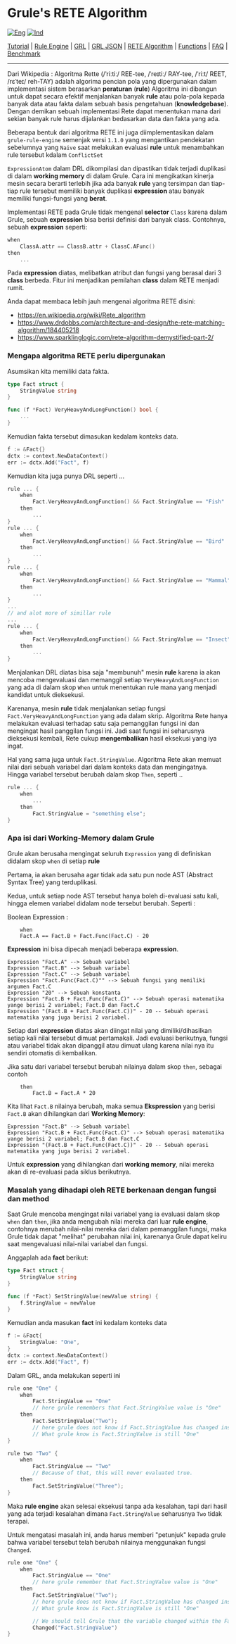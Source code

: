 # Grule's RETE Algorithm

[![Eng](https://github.com/gosquared/flags/blob/master/flags/flags/flat/24/United-Kingdom.png?raw=true)](RETE_en.md)
[![Ind](https://github.com/gosquared/flags/blob/master/flags/flags/flat/24/Indonesia.png?raw=true)](RETE_id.md)

[Tutorial](Tutorial_id.md) | [Rule Engine](RuleEngine_id.md) | [GRL](GRL_id.md) | [GRL JSON](GRL_JSON_id.md) | [RETE Algorithm](RETE_id.md) | [Functions](Function_id.md) | [FAQ](FAQ_id.md) | [Benchmark](Benchmarking_id.md)

---

Dari Wikipedia : Algoritma Rette (/ˈriːtiː/ REE-tee, /ˈreɪtiː/ RAY-tee, /ˈriːt/ REET, /rɛˈteɪ/ reh-TAY) adalah algorima pencian pola yang dipergunakan dalam implementasi sistem berasarkan __peraturan__ (__rule__)
Algoritma ini dibangun untuk dapat secara efektif menjalankan banyak __rule__ atau pola-pola kepada banyak data atau fakta dalam sebuah basis pengetahuan (__knowledgebase__).
Dengan demikan sebuah implementasi Rete dapat menentukan mana dari sekian banyak rule harus dijalankan bedasarkan
data dan fakta yang ada.

Beberapa bentuk dari algoritma RETE ini juga diimplementasikan dalam `grule-rule-engine` semenjak versi `1.1.0`
yang mengantikan pendekatan sebelumnya yang `Naive` saat melakukan evaluasi __rule__ untuk menambahkan rule tersebut kdalam
`ConflictSet`

`ExpressionAtom` dalam DRL dikompilasi dan dipastikan tidak terjadi duplikasi di dalam __working memory__ di dalam Grule. 
Cara ini mengikatkan kinerja mesin secara berarti terlebih jika ada banyak __rule__ yang tersimpan dan tiap-tiap rule tersebut
memiliki banyak duplikasi __expression__ atau banyak memiliki fungsi-fungsi yang __berat__.

Implementasi RETE pada Grule tidak mengenal __selector__ `Class` karena dalam Grule, sebuah __expression__ bisa 
berisi definisi dari banyak class. Contohnya, sebuah __expression__ seperti:

```.go
when
    ClassA.attr == ClassB.attr + ClassC.AFunc()
then
    ...
```

Pada __expression__ diatas, melibatkan atribut dan fungsi yang berasal dari 3 __class__ berbeda.
Fitur ini menjadikan pemilahan __class__ dalam RETE menjadi rumit.

Anda dapat membaca lebih jauh mengenai algoritma RETE disini:

* https://en.wikipedia.org/wiki/Rete_algorithm
* https://www.drdobbs.com/architecture-and-design/the-rete-matching-algorithm/184405218
* https://www.sparklinglogic.com/rete-algorithm-demystified-part-2/ 

### Mengapa algoritma RETE perlu dipergunakan

Asumsikan kita memiliki data fakta.

```go
type Fact struct {
    StringValue string
}

func (f *Fact) VeryHeavyAndLongFunction() bool {
    ...
}
```

Kemudian  fakta tersebut dimasukan kedalam konteks data.

```go
f := &Fact{}
dctx := context.NewDataContext()
err := dctx.Add("Fact", f)
```

Kemudian kita juga punya DRL seperti ...

```go
rule ... {
    when
        Fact.VeryHeavyAndLongFunction() && Fact.StringValue == "Fish"
    then
        ...
}
rule ... {
    when
        Fact.VeryHeavyAndLongFunction() && Fact.StringValue == "Bird"
    then
        ...
}
rule ... {
    when
        Fact.VeryHeavyAndLongFunction() && Fact.StringValue == "Mammal"
    then
        ...
}
...
// and alot more of simillar rule
...
rule ... {
    when
        Fact.VeryHeavyAndLongFunction() && Fact.StringValue == "Insect"
    then
        ...
}
```

Menjalankan DRL diatas bisa saja "membunuh" mesin __rule__ karena ia akan mencoba 
mengevaluasi dan memanggil setiap `VeryHeavyAndLongFunction` yang ada di dalam skop `When`
untuk menentukan rule mana yang menjadi kandidat untuk dieksekusi. 

Karenanya, mesin __rule__ tidak menjalankan setiap fungsi `Fact.VeryHeavyAndLongFunction` yang ada
dalam skrip. Algoritma Rete hanya melakukan evaluasi terhadap satu saja pemanggilan fungsi ini dan mengingat
hasil panggilan fungsi ini. Jadi saat fungsi ini seharusnya dieksekusi kembali, Rete cukup __mengembalikan__ hasil
eksekusi yang iya ingat.

Hal yang sama juga untuk `Fact.StringValue`. Algoritma Rete akan memuat nilai dari sebuah variabel dari dalam konteks
data dan mengingatnya. Hingga variabel tersebut berubah dalam skop `Then`, seperti ..

```go
rule ... {
    when
        ...
    then
        Fact.StringValue = "something else";
}
```

### Apa isi dari Working-Memory dalam Grule

Grule akan berusaha mengingat seluruh `Expression` yang di definiskan didalam skop `when` di setiap __rule__ 

Pertama, ia akan berusaha agar tidak ada satu pun node AST (Abstract Syntax Tree) yang terduplikasi. 

Kedua, untuk setiap node AST tersebut hanya boleh di-evaluasi satu kali, hingga elemen variabel didalam node tersebut
berubah. Seperti :

Boolean Expression :

```text
    when
    Fact.A == Fact.B + Fact.Func(Fact.C) - 20
```

__Expression__ ini bisa dipecah menjadi beberapa __expression__.

```text
Expression "Fact.A" --> Sebuah variabel
Expression "Fact.B" --> Sebuah variabel
Expression "Fact.C" --> Sebuah variabel
Expression "Fact.Func(Fact.C)"" --> Sebuah fungsi yang memiliki argumen Fact.C
Expression "20" --> Sebuah konstanta
Expression "Fact.B + Fact.Func(Fact.C)" --> Sebuah operasi matematika yange berisi 2 variabel; Fact.B dan Fact.C
Expression "(Fact.B + Fact.Func(Fact.C))" - 20 -- Sebuah operasi matematika yang juga berisi 2 variabel.
```

Setiap dari __expression__ diatas akan diingat nilai yang dimiliki/dihasilkan setiap 
kali nilai tersebut dimuat pertamakali. Jadi evaluasi berikutnya, fungsi atau variabel tidak akan
dipanggil atau dimuat ulang karena nilai nya itu sendiri otomatis di kembalikan.

Jika satu dari variabel tersebut berubah nilainya dalam skop `then`, sebagai contoh

```text
    then
        Fact.B = Fact.A * 20
```

Kita lihat `Fact.B` nilainya berubah, maka semua __Ekspression__ yang berisi `Fact.B` akan dihilangkan
dari __Working Memory__:

```text
Expression "Fact.B" --> Sebuah variabel
Expression "Fact.B + Fact.Func(Fact.C)" --> Sebuah operasi matematika yange berisi 2 variabel; Fact.B dan Fact.C
Expression "(Fact.B + Fact.Func(Fact.C))" - 20 -- Sebuah operasi matematika yang juga berisi 2 variabel.
```

Untuk __expression__ yang dihilangkan dari __working memory__, nilai mereka akan di re-evaluasi pada siklus berikutnya.

### Masalah yang dihadapi oleh RETE berkenaan dengan fungsi dan __method__

Saat Grule mencoba mengingat nilai variabel yang ia evaluasi dalam skop `when` dan `then`, jika anda mengubah
nilai mereka dari luar __rule engine__, contohnya merubah nilai-nilai mereka dari dalam pemanggilan fungsi,
maka Grule tidak dapat "melihat" perubahan nilai ini, karenanya Grule dapat keliru saat mengevaluasi nilai-nilai variabel
dan fungsi.

Anggaplah ada __fact__ berikut:

```go
type Fact struct {
    StringValue string
}

func (f *Fact) SetStringValue(newValue string) {
    f.StringValue = newValue
}
```

Kemudian anda masukan __fact__ ini kedalam konteks data

```go
f := &Fact{
    StringValue: "One",
}
dctx := context.NewDataContext()
err := dctx.Add("Fact", f)
```

Dalam GRL, anda melakukan seperti ini

```go
rule one "One" {
    when
        Fact.StringValue == "One"
        // here grule remembers that Fact.StringValue value is "One"
    then
        Fact.SetStringValue("Two");
        // here grule does not know if Fact.StringValue has changed inside the function.
        // What grule know is Fact.StringValue is still "One"
}

rule two "Two" {
    when
        Fact.StringValue == "Two"
        // Because of that, this will never evaluated true.
    then
        Fact.SetStringValue("Three");
}
```

Maka __rule engine__ akan selesai eksekusi tanpa ada kesalahan, tapi dari hasil yang ada terjadi kesalahan
dimana `Fact.StringValue` seharusnya `Two` tidak terapai.

Untuk mengatasi masalah ini, anda harus memberi "petunjuk" kepada grule bahwa variabel tersebut telah
berubah nilainya menggunakan fungsi `Changed`.  

```go
rule one "One" {
    when 
        Fact.StringValue == "One"
        // here grule remember that Fact.StringValue value is "One"
    then
        Fact.SetStringValue("Two");
        // here grule does not know if Fact.StringValue has changed inside the function.
        // What grule know is Fact.StringValue is still "One"

        // We should tell Grule that the variable changed within the Fact
        Changed("Fact.StringValue")
}
```
